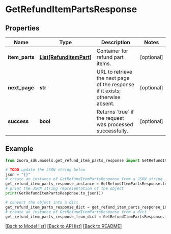 # GetRefundItemPartsResponse


## Properties

Name | Type | Description | Notes
------------ | ------------- | ------------- | -------------
**item_parts** | [**List[RefundItemPart]**](RefundItemPart.md) | Container for refund part items.  | [optional] 
**next_page** | **str** | URL to retrieve the next page of the response if it exists; otherwise absent. | [optional] 
**success** | **bool** | Returns &#x60;true&#x60; if the request was processed successfully. | [optional] 

## Example

```python
from zuora_sdk.models.get_refund_item_parts_response import GetRefundItemPartsResponse

# TODO update the JSON string below
json = "{}"
# create an instance of GetRefundItemPartsResponse from a JSON string
get_refund_item_parts_response_instance = GetRefundItemPartsResponse.from_json(json)
# print the JSON string representation of the object
print(GetRefundItemPartsResponse.to_json())

# convert the object into a dict
get_refund_item_parts_response_dict = get_refund_item_parts_response_instance.to_dict()
# create an instance of GetRefundItemPartsResponse from a dict
get_refund_item_parts_response_from_dict = GetRefundItemPartsResponse.from_dict(get_refund_item_parts_response_dict)
```
[[Back to Model list]](../README.md#documentation-for-models) [[Back to API list]](../README.md#documentation-for-api-endpoints) [[Back to README]](../README.md)


